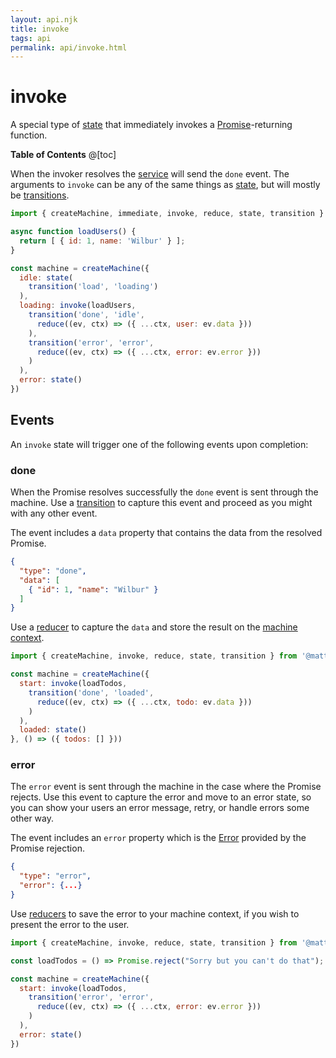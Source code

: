 ```yaml
---
layout: api.njk
title: invoke
tags: api
permalink: api/invoke.html
---
```


# invoke

A special type of [state](./state.html) that immediately invokes a [Promise](https://developer.mozilla.org/en-US/docs/Web/JavaScript/Reference/Global_Objects/Promise)-returning function.

__Table of Contents__
@[toc]

When the invoker resolves the [service](./interpret.html) will send the `done` event. The arguments to `invoke` can be any of the same things as [state](./state.html), but will mostly be [transitions](./transition.html).

```js
import { createMachine, immediate, invoke, reduce, state, transition } from '@matthewp/robot';

async function loadUsers() {
  return [ { id: 1, name: 'Wilbur' } ];
}

const machine = createMachine({
  idle: state(
    transition('load', 'loading')
  ),
  loading: invoke(loadUsers,
    transition('done', 'idle',
      reduce((ev, ctx) => ({ ...ctx, user: ev.data }))
    ),
    transition('error', 'error',
      reduce((ev, ctx) => ({ ...ctx, error: ev.error }))
    )
  ),
  error: state()
})
```

## Events

An `invoke` state will trigger one of the following events upon completion:

### done

When the Promise resolves successfully the `done` event is sent through the machine. Use a [transition](./transition.html) to capture this event and proceed as you might with any other event.

The event includes a `data` property that contains the data from the resolved Promise.

```json
{
  "type": "done",
  "data": [
    { "id": 1, "name": "Wilbur" }
  ]
}
```

Use a [reducer](./reduce.html) to capture the `data` and store the result on the [machine context](./createMachine#context).

```js
import { createMachine, invoke, reduce, state, transition } from '@matthewp/robot';

const machine = createMachine({
  start: invoke(loadTodos,
    transition('done', 'loaded',
      reduce((ev, ctx) => ({ ...ctx, todo: ev.data }))
    )
  ),
  loaded: state()
}, () => ({ todos: [] }))
```

### error

The `error` event is sent through the machine in the case where the Promise rejects. Use this event to capture the error and move to an error state, so you can show your users an error message, retry, or handle errors some other way.

The event includes an `error` property which is the [Error](https://developer.mozilla.org/en-US/docs/Web/JavaScript/Reference/Global_Objects/Error) provided by the Promise rejection.

```json
{
  "type": "error",
  "error": {...}
}
```

Use [reducers](./reduce.html) to save the error to your machine context, if you wish to present the error to the user.

```js
import { createMachine, invoke, reduce, state, transition } from '@matthewp/robot';

const loadTodos = () => Promise.reject("Sorry but you can't do that");

const machine = createMachine({
  start: invoke(loadTodos,
    transition('error', 'error',
      reduce((ev, ctx) => ({ ...ctx, error: ev.error }))
    )
  ),
  error: state()
})
```